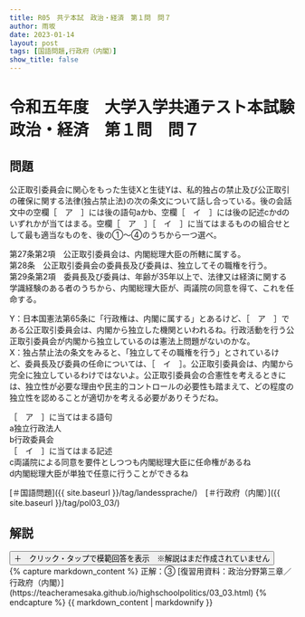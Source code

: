 ```yaml
---
title: R05　共テ本試　政治・経済　第１問　問７
author: 雨坂
date: 2023-01-14
layout: post
tags: [国語問題,行政府（内閣）]
show_title: false
---
```

  
# 令和五年度　大学入学共通テスト本試験　政治・経済　第１問　問７  
  
## 問題  
公正取引委員会に関心をもった生徒Xと生徒Yは、私的独占の禁止及び公正取引の確保に関する法律(独占禁止法)の次の条文について話し合っている。後の会話文中の空欄［　ア　］には後の語句aかb、空欄［　イ　］には後の記述cかdのいずれかが当てはまる。空欄［　ア　］［　イ　］に当てはまるものの組合せとして最も適当なものを、後の①～④のうちから一つ選べ。  
  
第27条第2項　公正取引委員会は、内閣総理大臣の所轄に属する。  
第28条　公正取引委員会の委員長及び委員は、独立してその職権を行う。  
第29条第2項　委員長及び委員は、年齢が35年以上で、法律又は経済に関する学識経験のある者のうちから、内閣総理大臣が、両議院の同意を得て、これを任命する。  
  
Y：日本国憲法第65条に「行政権は、内閣に属する」とあるけど、［　ア　］である公正取引委員会は、内閣から独立した機関といわれるね。行政活動を行う公正取引委員会が内閣から独立しているのは憲法上問題がないのかな。  
X：独占禁止法の条文をみると、「独立してその職権を行う」とされているけど、委員長及び委員の任命については、［　イ　］。公正取引委員会は、内閣から完全に独立しているわけではないよ。公正取引委員会の合憲性を考えるときには、独立性が必要な理由や民主的コントロールの必要性も踏まえて、どの程度の独立性を認めることが適切かを考える必要がありそうだね。  
  
［　ア　］に当てはまる語句  
a独立行政法人  
b行政委員会  
［　イ　］に当てはまる記述  
c両議院による同意を要件としつつも内閣総理大臣に任命権があるね  
d内閣総理大臣が単独で任意に行うことができるね  
  
[＃国語問題]({{ site.baseurl }}/tag/landessprache/)　[＃行政府（内閣）]({{ site.baseurl }}/tag/pol03_03/)  
  
## 解説
<div class="collapsible">
  <button class="collapsible-button">＋　クリック・タップで模範回答を表示　※解説はまだ作成されていません</button>
  <div class="collapsible-content">
    {% capture markdown_content %}
正解：③  
[復習用資料：政治分野第三章／行政府（内閣）](https://teacheramesaka.github.io/highschoolpolitics/03_03.html)  
    {% endcapture %}
    {{ markdown_content | markdownify }}
  </div>
</div>